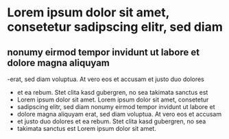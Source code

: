 # Lorem ipsum dolor sit amet, consetetur sadipscing elitr, sed diam 
## nonumy eirmod tempor invidunt ut labore et dolore magna aliquyam 

-erat, sed diam voluptua. At vero eos et accusam et justo duo dolores 
- et ea rebum. Stet clita kasd gubergren, no sea takimata sanctus est 
- Lorem ipsum dolor sit amet. Lorem ipsum dolor sit amet, consetetur 
- sadipscing elitr, sed diam nonumy eirmod tempor invidunt ut labore et 
- dolore magna aliquyam erat, sed diam voluptua. At vero eos et accusam 
- et justo duo dolores et ea rebum. Stet clita kasd gubergren, no sea 
- takimata sanctus est Lorem ipsum dolor sit amet.
